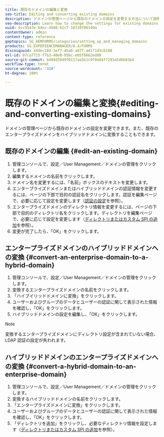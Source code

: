 ```yaml
---
title: 既存のドメインの編集と変換
seo-title: Editing and converting existing domains
description: ドメインの管理ページから既存のドメインの設定を変更する方法について説明します。既存のエンタープライズドメインをハイブリッドドメインに（またはその逆に）変換します。
seo-description: Learn how to change the settings for existing domains from the Domain Management page. Convert an existing enterprise domain to a hybrid domain or vice versa.
uuid: 4cc9547e-b4ec-4588-b1cf-18720f06149a
contentOwner: admin
content-type: reference
geptopics: SG_AEMFORMS/categories/setting_up_and_managing_domains
products: SG_EXPERIENCEMANAGER/6.4/FORMS
discoiquuid: 44dec184-3ef7-4ba6-a87f-ad171d3cb188
exl-id: 07ca7715-f7b3-40e0-95bc-e05f0662ed08
source-git-commit: bd94d3949f0117aa3e1c9f0e84f7293a5d6b03b4
workflow-type: tm+mt
source-wordcount: '310'
ht-degree: 100%

---
```


# 既存のドメインの編集と変換{#editing-and-converting-existing-domains}

ドメインの管理ページから既存のドメインの設定を変更できます。また、既存のエンタープライズドメインをハイブリッドドメインに変換することもできます。

## 既存のドメインの編集 {#edit-an-existing-domain}

1. 管理コンソールで、設定／User Management／ドメインの管理をクリックします。
1. 編集するドメインの名前をクリックします。
1. ドメイン名を変更するには、「名前」ボックスのテキストを変更します。
1. エンタープライズドメインまたはハイブリッドドメインの認証情報を変更するには、ページの下部で目的の認証名をクリックします。認証を編集ページで、必要に応じて設定を変更します（[認証の設定](/help/forms/using/admin-help/configuring-authentication-providers.md#authentication-settings)を参照）。
1. エンタープライズドメインのディレクトリ情報を変更するには、ページの下部で目的のディレクトリ名をクリックします。ディレクトリを編集ページで、必要に応じて設定を変更します（[ディレクトリまたはカスタム SPI の追加](/help/forms/using/admin-help/configuring-directories.md#adding-directories-or-custom-spis)を参照）。
1. 変更が完了したら、「OK」をクリックします。

## エンタープライズドメインのハイブリッドドメインへの変換 {#convert-an-enterprise-domain-to-a-hybrid-domain}

1. 管理コンソールで、設定／User Management／ドメインの管理をクリックします。
1. 変換するエンタープライズドメインの名前をクリックします。
1. 「ハイブイリッドドメインに変換」をクリックします。
1. ユーザーおよびグループのデータとユーザーの認証に関して表示された情報を確認し、「OK」をクリックします。
1. ハイブリッドドメインの設定を編集し、「OK」をクリックします。

>[!NOTE]
>
>変換するエンタープライズドメインにディレクトリ設定が含まれていない場合、LDAP 認証の設定が失われます。

## ハイブリッドドメインのエンタープライズドメインへの変換 {#convert-a-hybrid-domain-to-an-enterprise-domain}

1. 管理コンソールで、設定／User Management／ドメインの管理をクリックします。
1. 変換するハイブリッドドメインの名前をクリックします。
1. 「エンタープライズドメインに変換」をクリックします。
1. ユーザーおよびグループのデータとユーザーの認証に関して表示された情報を確認し、「OK」をクリックします。
1. 「ディレクトリを追加」をクリックし、必要なディレクトリ情報を設定します（[ディレクトリまたはカスタム SPI の追加](/help/forms/using/admin-help/configuring-directories.md#adding-directories-or-custom-spis)を参照）。
